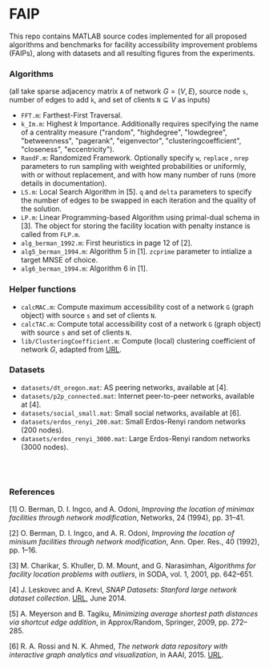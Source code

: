 # FAIP

This repo contains MATLAB source codes implemented for all proposed algorithms and benchmarks for facility accessibility improvement problems (FAIPs), along with datasets and all resulting figures from the experiments.


### Algorithms

(all take sparse adjacency matrix `A` of network $G=(V,E)$, source node `s`, number of edges to add `k`, and set of clients `N`$\subseteq V$ as inputs)
- `FFT.m`: Farthest-First Traversal.
- `k_Im.m`: Highest $k$ Importance. Additionally requires specifying the name of a centrality measure ("random", "highdegree", "lowdegree", "betweenness", "pagerank", "eigenvector", "clusteringcoefficient", "closeness", "eccentricity").
- `RandF.m`: Randomized Framework. Optionally specify `w`, `replace` , `nrep` parameters to run sampling with weighted probabilities or uniformly, with or without replacement, and with how many number of runs (more details in documentation).
- `LS.m`: Local Search Algorithm in [5]. `q` and `delta` parameters to specify the number of edges to be swapped in each iteration and the quality of the solution.
- `LP.m`: Linear Programming-based Algorithm using primal-dual schema in [3]. The object for storing the facility location with penalty instance is called from `FLP.m`.
- `alg_berman_1992.m`: First heuristics in page 12 of [2].
- `alg5_berman_1994.m`: Algorithm 5 in [1]. `zcprime` parameter to intialize a target MNSE of choice.
- `alg6_berman_1994.m`: Algorithm 6 in [1].

### Helper functions
- `calcMAC.m`: Compute maximum accessibility cost of a network `G` (graph object) with source `s` and set of clients `N`.
- `calcTAC.m`: Compute total accessibility cost of a network `G` (graph object) with source `s` and set of clients `N`.
- `lib/ClusteringCoefficient.m`: Compute (local) clustering coefficient of network $G$, adapted from [URL](https://www.mathworks.com/matlabcentral/mlc-downloads/downloads/submissions/45734/versions/1/previews/cnm/avgClusteringCoefficient.m/index.html).

### Datasets
- `datasets/dt_oregon.mat`: AS peering networks, available at [4].
- `datasets/p2p_connected.mat`: Internet peer-to-peer networks, available at [4].
- `datasets/social_small.mat`: Small social networks, available at [6].
- `datasets/erdos_renyi_200.mat`: Small Erdos-Renyi random networks (200 nodes).
- `datasets/erdos_renyi_3000.mat`: Large Erdos-Renyi random networks (3000 nodes).

<br/><br/>


### References

[1] O. Berman, D. I. Ingco, and A. Odoni, _Improving the location of minimax facilities through network modification_, Networks, 24 (1994), pp. 31–41.

[2] O. Berman, D. I. Ingco, and A. R. Odoni, _Improving the location of minisum facilities through network modification_, Ann. Oper. Res., 40 (1992), pp. 1–16.

[3] M. Charikar, S. Khuller, D. M. Mount, and G. Narasimhan, _Algorithms for facility location problems with outliers_, in SODA, vol. 1, 2001, pp. 642–651.

[4] J. Leskovec and A. Krevl, _SNAP Datasets: Stanford large network dataset collection_. [URL](http://snap.stanford.edu/data/), June 2014.

[5] A. Meyerson and B. Tagiku, _Minimizing average shortest path distances via shortcut edge addition_, in Approx/Random, Springer, 2009, pp. 272–285.

[6] R. A. Rossi and N. K. Ahmed, _The network data repository with interactive graph analytics and visualization_, in AAAI, 2015. [URL](https://networkrepository.com/).
